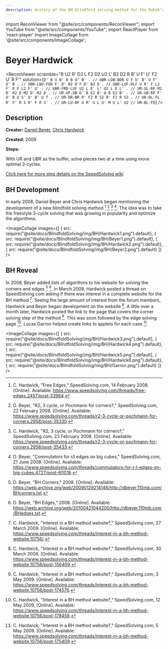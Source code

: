 ```yaml
---
description: History of the BH blindfold solving method for the Rubik's Cube.
---
```


import ReconViewer from "@site/src/components/ReconViewer";
import YouTube from "@site/src/components/YouTube";
import ReactPlayer from 'react-player'
import ImageCollage from '@site/src/components/ImageCollage';

# Beyer Hardwick

<ReconViewer
scramble="B U2 R' D2 L F2 D2 U2 L' B2 D2 R B' U F' U' F2 U' R F'"
solution={`D' B U B' D B U' B' . // UBR-LDB-BDR
U F U' B' U F' U' B . // UBR-LBU-FUR
F' D' B2 D F D' B2 D . // UBR-LUF-DLF
U R' F L2 F' R F L2 F' U' . // UBR-FRD-LUF
U2 L E' L' U2 L E L' . // UR-UL-RF
M2 D' R2 D M2 D' R2 D . // UR-UF-DB
U' B E2 B' U B E2 B' . // UR-UB-RF
F' U' B U S' U' B' U f . // UR-DR-BR
R' F2 R S2 R' F2 R S2 . // UR-DL-FL
R' F' R S R' F R S' . // UR-LU-DF
U M' U L U' M U L' U2 // UR-BL-FD`}
/>

## Description

**Creator:** [Daniel Beyer](CubingContributors/MethodDevelopers.md#beyer-daniel), [Chris Hardwick](CubingContributors/MethodDevelopers.md#hardwick-chris)

**Created:** 2009

**Steps:**

With UR and UBR as the buffer, solve pieces two at a time using move optimal 3-cycles.

[Click here for more step details on the SpeedSolving wiki](https://www.speedsolving.com/wiki/index.php?title=Beyer-Hardwick_Method)

## BH Development

In early 2008, Daniel Beyer and Chris Hardwick began mentioning the development of a new blindfold solving method [^hardwick-2008-1] [^beyer-2008-1] [^hardwick-2008-2] [^beyer-2008-2]. The idea was to take the freestyle 3-cycle solving that was growing in popularity and optimize the algorithms.

<ImageCollage
images={[
{ src: require("@site/docs/BlindfoldSolving/img/BH/Hardwick1.png").default},
{ src: require("@site/docs/BlindfoldSolving/img/BH/Beyer1.png").default},
{ src: require("@site/docs/BlindfoldSolving/img/BH/Hardwick2.png").default},
{ src: require("@site/docs/BlindfoldSolving/img/BH/Beyer2.png").default}
]}
/>

## BH Reveal

In 2008, Beyer added lists of algorithms to his website for solving the corners and edges [^beyer-2008-3] [^beyer-2008-4]. In March 2009, Hardwick posted a thread on SpeedSolving.com asking if there was interest in a complete website for the BH method [^hardwick-2009-1]. Seeing the large amount of interest from the forum members, Hardwick and Beyer began development on the website [^hardwick-2008-3]. A little over a month later, Hardwick posted the link to the page that covers the corner solving step of the method [^hardwick-2009-2]. This was soon followed by the edge solving page [^hardwick-2009-3]. Lucas Garron helped create links to applets for each case [^hardwick-2009-4].

<ImageCollage
images={[
{ src: require("@site/docs/BlindfoldSolving/img/BH/Hardwick3.png").default},
{ src: require("@site/docs/BlindfoldSolving/img/BH/Hardwick4.png").default},
{ src: require("@site/docs/BlindfoldSolving/img/BH/Hardwick5.png").default},
{ src: require("@site/docs/BlindfoldSolving/img/BH/Hardwick6.png").default},
{ src: require("@site/docs/BlindfoldSolving/img/BH/Garron.png").default}
]}
/>

[^hardwick-2008-1]: C. Hardwick, "Free Edges," SpeedSolving.com, 14 February 2008. [Online]. Available: https://www.speedsolving.com/threads/free-edges.2457/post-33964.
[^beyer-2008-1]: D. Beyer, "R2, 3 cycle, or Pochmann for corners?," SpeedSolving.com, 22 February 2008. [Online]. Available: https://www.speedsolving.com/threads/r2-3-cycle-or-pochmann-for-corners.2958/post-35330.
[^hardwick-2008-2]: C. Hardwick, "R2, 3 cycle, or Pochmann for corners?," SpeedSolving.com, 23 February 2008. [Online]. Available: https://www.speedsolving.com/threads/r2-3-cycle-or-pochmann-for-corners.2958/post-35433.
[^beyer-2008-2]: D. Beyer, "Commutators for r/l edges on big cubes," SpeedSolving.com, 21 June 2008. [Online]. Available: https://www.speedsolving.com/threads/commutators-for-r-l-edges-on-big-cubes.4727/post-60018.
[^beyer-2008-3]: D. Beyer, "BH Corners," 2008. [Online]. Available: https://web.archive.org/web/20090129214146/http://dbeyer.110mb.com/BHcorners.txt.
[^beyer-2008-4]: D. Beyer, "BH Edges," 2008. [Online]. Available: https://web.archive.org/web/20100421044200/http://dbeyer.110mb.com/BHedges.txt.
[^hardwick-2009-1]: C. Hardwick, "Interest in a BH method website?," SpeedSolving.com, 27 March 2009. [Online]. Available: https://www.speedsolving.com/threads/interest-in-a-bh-method-website.10756/.
[^hardwick-2008-3]: C. Hardwick, "Interest in a BH method website?," SpeedSolving.com, 30 March 2008. [Online]. Available: https://www.speedsolving.com/threads/interest-in-a-bh-method-website.10756/post-156409.
[^hardwick-2009-2]: C. Hardwick, "Interest in a BH method website?," SpeedSolving.com, 3 May 2009. [Online]. Available: https://www.speedsolving.com/threads/interest-in-a-bh-method-website.10756/post-174576.
[^hardwick-2009-3]: C. Hardwick, "Interest in a BH method website?," SpeedSolving.com, 12 May 2009. [Online]. Available: https://www.speedsolving.com/threads/interest-in-a-bh-method-website.10756/post-178458.
[^hardwick-2009-4]: C. Hardwick, "Interest in a BH method website?," SpeedSolving.com, 5 May 2009. [Online]. Available: https://www.speedsolving.com/threads/interest-in-a-bh-method-website.10756/post-175409.